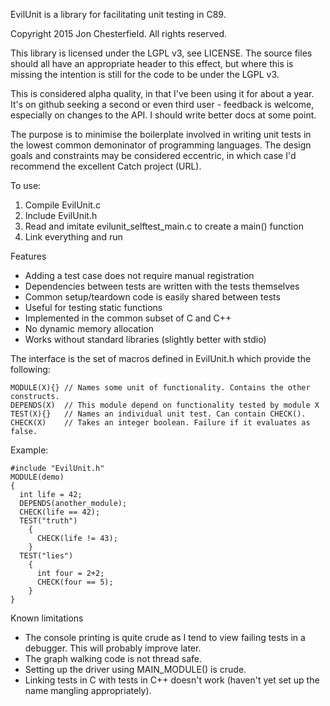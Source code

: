 EvilUnit is a library for facilitating unit testing in C89.

Copyright 2015 Jon Chesterfield. All rights reserved.

This library is licensed under the LGPL v3, see LICENSE. The source files should all have an appropriate header to this effect, but where this is missing the intention is still for the code to be under the LGPL v3.

This is considered alpha quality, in that I've been using it for about a year. It's on github seeking a second or even third user - feedback is welcome, especially on changes to the API. I should write better docs at some point.

The purpose is to minimise the boilerplate involved in writing unit tests in the lowest common demoninator of programming languages. The design goals and constraints may be considered eccentric, in which case I'd recommend the excellent Catch project (URL).

To use:
1. Compile EvilUnit.c
2. Include EvilUnit.h
3. Read and imitate evilunit_selftest_main.c to create a main() function
4. Link everything and run

Features
* Adding a test case does not require manual registration
* Dependencies between tests are written with the tests themselves
* Common setup/teardown code is easily shared between tests
* Useful for testing static functions
* Implemented in the common subset of C and C++
* No dynamic memory allocation
* Works without standard libraries (slightly better with stdio)

The interface is the set of macros defined in EvilUnit.h which provide the following:
```
MODULE(X){} // Names some unit of functionality. Contains the other constructs.
DEPENDS(X)  // This module depend on functionality tested by module X
TEST(X){}   // Names an individual unit test. Can contain CHECK().
CHECK(X)    // Takes an integer boolean. Failure if it evaluates as false.
```

Example:
```
#include "EvilUnit.h"
MODULE(demo)
{
  int life = 42;
  DEPENDS(another_module);
  CHECK(life == 42);
  TEST("truth")
    {
      CHECK(life != 43);
    }
  TEST("lies")
    {
      int four = 2+2;
      CHECK(four == 5);
    }
}
```

Known limitations
* The console printing is quite crude as I tend to view failing tests in a debugger. This will probably improve later.
* The graph walking code is not thread safe.
* Setting up the driver using MAIN_MODULE() is crude.
* Linking tests in C with tests in C++ doesn't work (haven't yet set up the name mangling appropriately).
